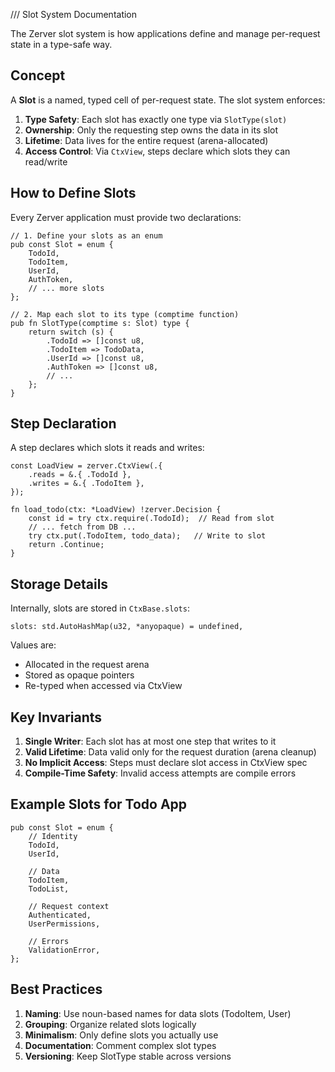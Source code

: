 /// Slot System Documentation

The Zerver slot system is how applications define and manage per-request state in a type-safe way.

## Concept

A **Slot** is a named, typed cell of per-request state. The slot system enforces:

1. **Type Safety**: Each slot has exactly one type via `SlotType(slot)` 
2. **Ownership**: Only the requesting step owns the data in its slot
3. **Lifetime**: Data lives for the entire request (arena-allocated)
4. **Access Control**: Via `CtxView`, steps declare which slots they can read/write

## How to Define Slots

Every Zerver application must provide two declarations:

```zig
// 1. Define your slots as an enum
pub const Slot = enum {
    TodoId,
    TodoItem,
    UserId,
    AuthToken,
    // ... more slots
};

// 2. Map each slot to its type (comptime function)
pub fn SlotType(comptime s: Slot) type {
    return switch (s) {
        .TodoId => []const u8,
        .TodoItem => TodoData,
        .UserId => []const u8,
        .AuthToken => []const u8,
        // ...
    };
}
```

## Step Declaration

A step declares which slots it reads and writes:

```zig
const LoadView = zerver.CtxView(.{
    .reads = &.{ .TodoId },
    .writes = &.{ .TodoItem },
});

fn load_todo(ctx: *LoadView) !zerver.Decision {
    const id = try ctx.require(.TodoId);  // Read from slot
    // ... fetch from DB ...
    try ctx.put(.TodoItem, todo_data);   // Write to slot
    return .Continue;
}
```

## Storage Details

Internally, slots are stored in `CtxBase.slots`:

```zig
slots: std.AutoHashMap(u32, *anyopaque) = undefined,
```

Values are:
- Allocated in the request arena
- Stored as opaque pointers
- Re-typed when accessed via CtxView

## Key Invariants

1. **Single Writer**: Each slot has at most one step that writes to it
2. **Valid Lifetime**: Data valid only for the request duration (arena cleanup)
3. **No Implicit Access**: Steps must declare slot access in CtxView spec
4. **Compile-Time Safety**: Invalid access attempts are compile errors

## Example Slots for Todo App

```zig
pub const Slot = enum {
    // Identity
    TodoId,
    UserId,
    
    // Data
    TodoItem,
    TodoList,
    
    // Request context
    Authenticated,
    UserPermissions,
    
    // Errors
    ValidationError,
};
```

## Best Practices

1. **Naming**: Use noun-based names for data slots (TodoItem, User)
2. **Grouping**: Organize related slots logically
3. **Minimalism**: Only define slots you actually use
4. **Documentation**: Comment complex slot types
5. **Versioning**: Keep SlotType stable across versions
